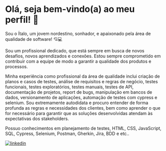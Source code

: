 # Olá, seja bem-vindo(a) ao meu perfil! 🙋

Sou o Ítalo, um jovem nordestino, sonhador, e apaixonado pela área de qualidade de software! 💘💻

Sou um profissional dedicado, que está sempre em busca de novos desafios, novos aprendizados e conexões. Estou sempre comprometido em contribuir com a equipe de modo a garantir a qualidade dos produtos e processos.

Minha experiência como profissional da área de qualidade inclui criação de planos e casos de testes, análise de requisitos e regras de negócio, testes funcionais, testes exploratórios, testes manuais, testes de API, documentação de projetos, report de bugs, manipulação em bancos de dados, versionamento de aplicações, automação de testes com cypress e selenium. Sou extremamente autodidata e procuro entender de forma profunda as regras e necessidades dos clientes, bem como aprender o que for necessário para garantir que as soluções desenvolvidas atendam às expectativas dos stakeholders.

Possuo conhecimentos em planejamento de testes, HTML, CSS, JavaScript, SQL, Cypress, Selenium, Postman, Gherkin, Jira, BDD e etc..

[![linkedin](https://img.shields.io/badge/linkedin-0A66C2?style=for-the-badge&logo=linkedin&logoColor=white)](https://www.linkedin.com/in/italomateuscosta)


